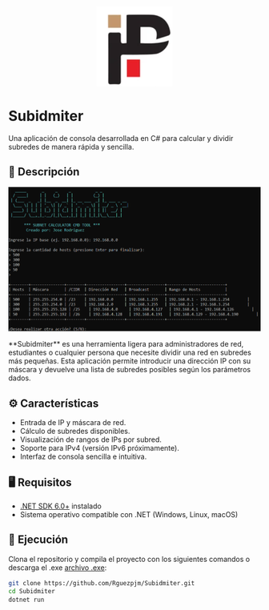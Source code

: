 <p align="center">
<img src="logo.png"/>
</p>

# Subidmiter

Una aplicación de consola desarrollada en C# para calcular y dividir subredes de manera rápida y sencilla.

## 📌 Descripción
<p align="center"><img src="portada.png"/></p>
**Subidmiter** es una herramienta ligera para administradores de red, estudiantes o cualquier persona que necesite dividir una red en subredes más pequeñas. Esta aplicación permite introducir una dirección IP con su máscara y devuelve una lista de subredes posibles según los parámetros dados.

## ⚙️ Características

- Entrada de IP y máscara de red.
- Cálculo de subredes disponibles.
- Visualización de rangos de IPs por subred.
- Soporte para IPv4 (versión IPv6 próximamente).
- Interfaz de consola sencilla e intuitiva.

## 🖥️ Requisitos

- [.NET SDK 6.0+](https://dotnet.microsoft.com/en-us/download) instalado
- Sistema operativo compatible con .NET (Windows, Linux, macOS)

## 🚀 Ejecución

Clona el repositorio y compila el proyecto con los siguientes comandos o descarga el .exe <a href="https://drive.google.com/file/d/1xSG16nwIZw5-gY1QzCygFqfffvuiTnCx/view?usp=sharing">archivo .exe</a>:

```bash
git clone https://github.com/Rguezpjm/Subidmiter.git
cd Subidmiter
dotnet run
